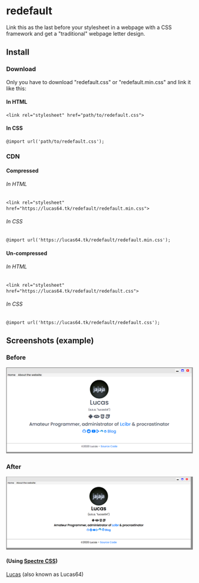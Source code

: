 # redefault
Link this as the last before your stylesheet in a webpage with a CSS framework and get a "traditional" webpage letter design.

## Install

### Download
Only you have to download "redefault.css" or "redefault.min.css" and link it like this:
#### In HTML
```
<link rel="stylesheet" href="path/to/redefault.css">
```
#### In CSS
```
@import url('path/to/redefault.css');
```

### CDN

#### Compressed
###### In HTML
```
<link rel="stylesheet" href="https://lucas64.tk/redefault/redefault.min.css">
```
###### In CSS
```
@import url('https://lucas64.tk/redefault/redefault.min.css');
```

#### Un-compressed
###### In HTML
```
<link rel="stylesheet" href="https://lucas64.tk/redefault/redefault.css">
```
###### In CSS
```
@import url('https://lucas64.tk/redefault/redefault.css');
```

## Screenshots (example)
### Before
![Before image](img/before.png)
### After
![After image](img/after.png)
#### (Using [Spectre CSS](https://picturepan2.github.io/spectre))


[Lucas](https://lucas64.tk) (also known as Lucas64)
